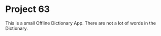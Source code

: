 # Project 63

This is a small Offline Dictionary App. There are not a lot of words in the Dictionary.
